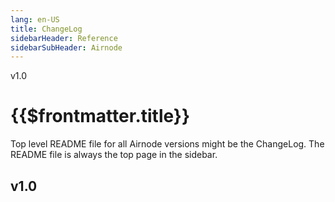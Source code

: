 ```yaml
---
lang: en-US
title: ChangeLog
sidebarHeader: Reference
sidebarSubHeader: Airnode
---
```


<VersionWarning/>

<PageHeader>v1.0</PageHeader>

# {{$frontmatter.title}}

Top level README file for all Airnode versions might be the ChangeLog. The
README file is always the top page in the sidebar.

## v1.0
